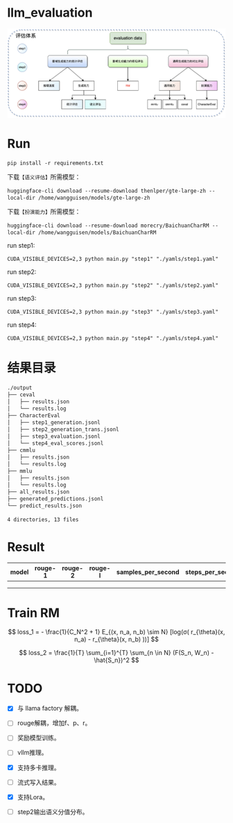 # llm_evaluation

![](./assets/1.png)



# Run

```shell
pip install -r requirements.txt
```

下载`【语义评估】`所需模型：

```shell
huggingface-cli download --resume-download thenlper/gte-large-zh --local-dir /home/wangguisen/models/gte-large-zh
```

下载`【扮演能力】`所需模型：

```shell
huggingface-cli download --resume-download morecry/BaichuanCharRM --local-dir /home/wangguisen/models/BaichuanCharRM
```

run step1:

```shell
CUDA_VISIBLE_DEVICES=2,3 python main.py "step1" "./yamls/step1.yaml"
```

run step2:

```shell
CUDA_VISIBLE_DEVICES=2,3 python main.py "step2" "./yamls/step2.yaml"
```

run step3:

```shell
CUDA_VISIBLE_DEVICES=2,3 python main.py "step3" "./yamls/step3.yaml"
```

run step4:

```shell
CUDA_VISIBLE_DEVICES=2,3 python main.py "step4" "./yamls/step4.yaml"
```



# 结果目录

```shell
./output
├── ceval
│   ├── results.json
│   └── results.log
├── CharacterEval
│   ├── step1_generation.jsonl
│   ├── step2_generation_trans.jsonl
│   ├── step3_evaluation.jsonl
│   └── step4_eval_scores.jsonl
├── cmmlu
│   ├── results.json
│   └── results.log
├── mmlu
│   ├── results.json
│   └── results.log
├── all_results.json
├── generated_predictions.jsonl
└── predict_results.json

4 directories, 13 files
```



# Result

| model | rouge-1 | rouge-2 | rouge-l | samples_per_second | steps_per_second | sem_sim_score | avg_mmlu | avg_cmmlu | avg_ceval |      |      |
| ----- | ------- | ------- | ------- | ------------------ | ---------------- | ------------- | -------- | --------- | --------- | ---- | ---- |
|       |         |         |         |                    |                  |               |          |           |           |      |      |
|       |         |         |         |                    |                  |               |          |           |           |      |      |
|       |         |         |         |                    |                  |               |          |           |           |      |      |



# Train RM

$$
loss_1 = - \frac{1}{C_N^2 + 1} E_{(x, n_a, n_b) \sim N} [log(σ( r_{\theta}(x, n_a) - r_{\theta}(x, n_b) ))]
$$

$$
loss_2 = \frac{1}{T} \sum_{i=1}^{T} \sum_{n \in N} (F(S_n, W_n) - \hat{S_n})^2
$$



# TODO

- [x] 与 llama factory 解耦。
- [ ] rouge解耦，增加f、p、r。
- [ ] 奖励模型训练。
- [ ] vllm推理。
- [x] 支持多卡推理。
- [ ] 流式写入结果。
- [x] 支持Lora。
- [ ] step2输出语义分值分布。

